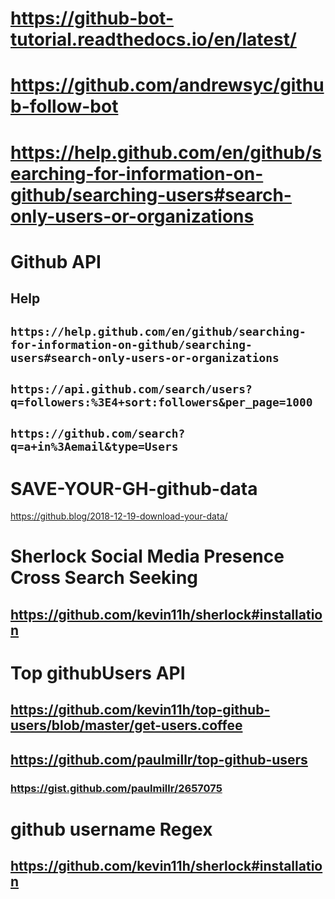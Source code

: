 # https://github-bot-tutorial.readthedocs.io/en/latest/
# https://github.com/andrewsyc/github-follow-bot
# https://help.github.com/en/github/searching-for-information-on-github/searching-users#search-only-users-or-organizations

# Github API
## Help
## `https://help.github.com/en/github/searching-for-information-on-github/searching-users#search-only-users-or-organizations`
## `https://api.github.com/search/users?q=followers:%3E4+sort:followers&per_page=1000`
## `https://github.com/search?q=a+in%3Aemail&type=Users`

# SAVE-YOUR-GH-github-data
https://github.blog/2018-12-19-download-your-data/

# Sherlock Social Media Presence Cross Search Seeking
## https://github.com/kevin11h/sherlock#installation

# Top githubUsers API
## https://github.com/kevin11h/top-github-users/blob/master/get-users.coffee
## https://github.com/paulmillr/top-github-users
### https://gist.github.com/paulmillr/2657075

# github username Regex
## https://github.com/kevin11h/sherlock#installation
